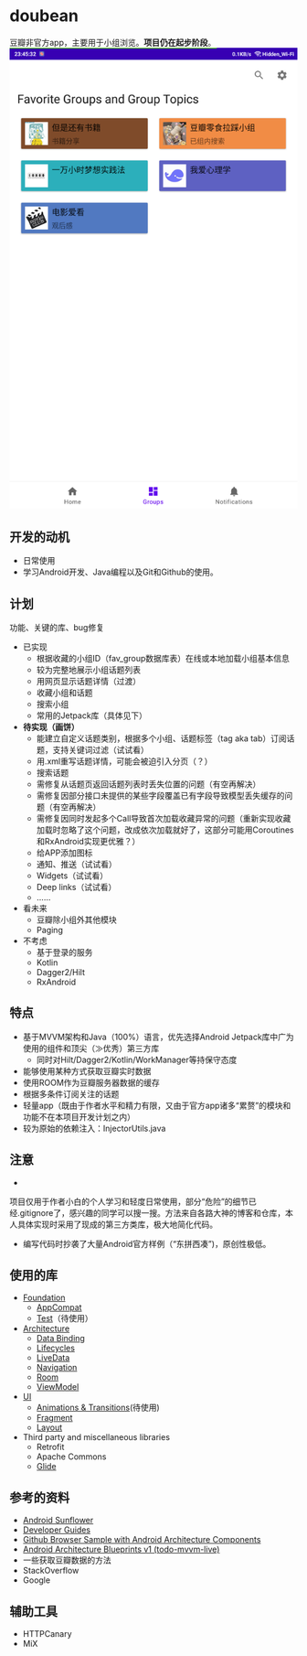doubean
=======
豆瓣非官方app，主要用于小组浏览。**项目仍在起步阶段**。
![preview](https://github.com/Bumblebee202111/doubean/raw/master/Screenshot_20220213_234545.png)

开发的动机
----------

* 日常使用
* 学习Android开发、Java编程以及Git和Github的使用。

计划
----
功能、关键的库、bug修复

* 已实现
    * 根据收藏的小组ID（fav_group数据库表）在线或本地加载小组基本信息
    * 较为完整地展示小组话题列表
    * 用网页显示话题详情（过渡）
    * 收藏小组和话题
    * 搜索小组
    * 常用的Jetpack库（具体见下）
* **待实现（画饼）**
    * 能建立自定义话题类别，根据多个小组、话题标签（tag aka tab）订阅话题，支持关键词过滤（试试看）
    * 用.xml重写话题详情，可能会被迫引入分页（？）
    * 搜索话题
    * 需修复从话题页返回话题列表时丢失位置的问题（有空再解决）
    * 需修复因部分接口未提供的某些字段覆盖已有字段导致模型丢失缓存的问题（有空再解决）
    * 需修复因同时发起多个Call导致首次加载收藏异常的问题（重新实现收藏加载时忽略了这个问题，改成依次加载就好了，这部分可能用Coroutines和RxAndroid实现更优雅？）
    * 给APP添加图标
    * 通知、推送（试试看）
    * Widgets（试试看）
    * Deep links（试试看）
    * ……
* 看未来
  * 豆瓣除小组外其他模块
  * Paging
* 不考虑
  * 基于登录的服务
  * Kotlin
  * Dagger2/Hilt
  * RxAndroid

特点
----

* 基于MVVM架构和Java（100%）语言，优先选择Android Jetpack库中广为使用的组件和顶尖（≫优秀）第三方库
  * 同时对Hilt/Dagger2/Kotlin/WorkManager等持保守态度
* 能够使用某种方式获取豆瓣实时数据
* 使用ROOM作为豆瓣服务器数据的缓存
* 根据多条件订阅关注的话题
* 轻量app（既由于作者水平和精力有限，又由于官方app诸多“累赘”的模块和功能不在本项目开发计划之内）
* 较为原始的依赖注入：InjectorUtils.java

注意
----

*
项目仅用于作者小白的个人学习和轻度日常使用，部分“危险”的细节已经.gitignore了，感兴趣的同学可以搜一搜。方法来自各路大神的博客和仓库，本人具体实现时采用了现成的第三方类库，极大地简化代码。
* 编写代码时抄袭了大量Android官方样例（“东拼西凑”)，原创性极低。

使用的库
-------

* [Foundation][foundation]
    * [AppCompat][appcompat]
    * [Test][test]（待使用）
* [Architecture][arch]
  * [Data Binding][data-binding]
  * [Lifecycles][lifecycle]
  * [LiveData][livedata]
  * [Navigation][navigation]
  * [Room][room]
  * [ViewModel][viewmodel]
* [UI][ui]
  * [Animations & Transitions][animation]\(待使用\)
  * [Fragment][fragment]
  * [Layout][layout]
* Third party and miscellaneous libraries
  * Retrofit
  * Apache Commons
  * [Glide][glide]

[foundation]: https://developer.android.com/jetpack/components

[appcompat]: https://developer.android.com/topic/libraries/support-library/packages#v7-appcompat

[test]: https://developer.android.com/training/testing/

[arch]: https://developer.android.com/jetpack/arch/

[data-binding]: https://developer.android.com/topic/libraries/data-binding/

[lifecycle]: https://developer.android.com/topic/libraries/architecture/lifecycle

[livedata]: https://developer.android.com/topic/libraries/architecture/livedata

[navigation]: https://developer.android.com/topic/libraries/architecture/navigation/

[room]: https://developer.android.com/topic/libraries/architecture/room

[viewmodel]: https://developer.android.com/topic/libraries/architecture/viewmodel

[ui]: https://developer.android.com/guide/topics/ui

[animation]: https://developer.android.com/training/animation/

[fragment]: https://developer.android.com/guide/components/fragments

[layout]: https://developer.android.com/guide/topics/ui/declaring-layout

[glide]: https://bumptech.github.io/glide/

参考的资料
---------

* [Android Sunflower][sunflower]
* [Developer Guides][guides]
* [Github Browser Sample with Android Architecture Components][github-browser-sample]
* [Android Architecture Blueprints v1 (todo-mvvm-live)][todo-mvvm-live]
* 一些获取豆瓣数据的方法
* StackOverflow
* Google

[sunflower]: https://github.com/android/sunflower

[guides]: https://developer.android.google.cn/guide

[github-browser-sample]: https://github.com/android/architecture-components-samples/tree/master/GithubBrowserSample

[todo-mvvm-live]: https://github.com/android/architecture-samples/tree/todo-mvvm-live

辅助工具
---------

* HTTPCanary
* MiX

